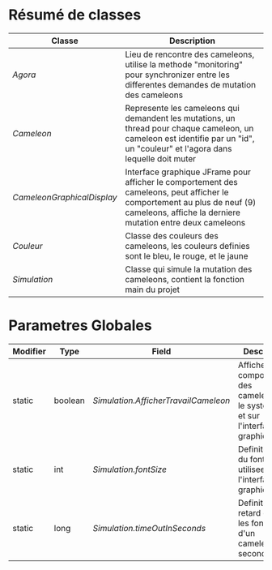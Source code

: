 # Résumé de classes 

Classe 	|Description
---     |---
*Agora* 	|Lieu de rencontre des cameleons, utilise la methode "monitoring" pour synchronizer entre les differentes demandes de mutation des cameleons
*Cameleon*|Represente les cameleons qui demandent les mutations, un thread pour chaque cameleon, un cameleon est identifie par un "id", un "couleur" et l'agora dans lequelle doit muter
*CameleonGraphicalDisplay*|Interface graphique JFrame pour afficher le comportement des cameleons, peut afficher le comportement au plus de neuf (9) cameleons, affiche la derniere mutation entre deux cameleons
*Couleur*|Classe des couleurs des cameleons, les couleurs definies sont le bleu, le rouge, et le jaune
*Simulation*|Classe qui simule la mutation des cameleons, contient la fonction main du projet


# Parametres Globales 
Modifier|Type|Field|Description
---     |--- |---  |---
static|boolean 	 |*Simulation.AfficherTravailCameleon*|Affiche le comportement des cameleons sur le system.out et sur l'interface graphique
static|int 	     |*Simulation.fontSize*|Definit la taille du fonte utilisee sur l'interface graphique
static|long 	   |*Simulation.timeOutInSeconds*|Definit le retard entre les fontions d'un cameleon (en secondes)
